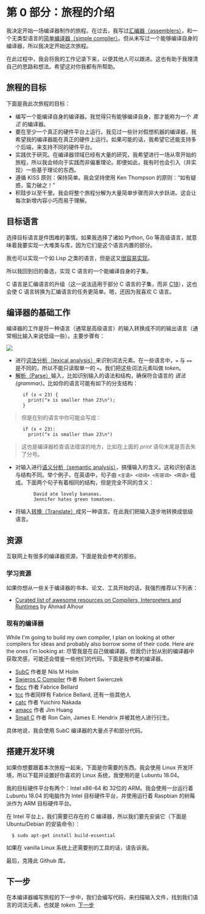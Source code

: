 # 第 0 部分：旅程的介绍

我决定开始一场编译器制作的旅程。在过去，我写过[汇编器（assemblers）](https://github.com/DoctorWkt/pdp7-unix/blob/master/tools/as7)，和一个无类型语言的[简单编译器（simple compiler）](https://github.com/DoctorWkt/h-compiler)。但从未写过一个能够编译自身的编译器，所以我决定开始这次旅程。

在此过程中，我会将我的工作记录下来，以便其他人可以跟进。这也有助于我理清自己的思路和想法。希望这对你我都有所帮助。

## 旅程的目标

下面是我此次旅程的目标：

 + 编写一个能编译自身的编译器。我觉得只有能够编译自身，那才能称为一个 *真正* 的编译器。
 + 要在至少一个真正的硬件平台上运行。我见过一些针对假想机器的编译器，我希望我的编译器能在真正的硬件上运行。如果可能的话，我希望它还能支持多个后端，来支持不同的硬件平台。
 + 实践优于研究。在编译器领域已经有大量的研究，我希望进行一场从零开始的旅程，所以我会倾向于实践而非偏重理论。即便如此，我有时也会引入（并实现）一些基于理论的东西。
 + 遵循 KISS 原则：保持简单。我会坚持使用 Ken Thompson 的原则：“如有疑惑，蛮力破之！”
 + 积跬步以至千里。我会将整个旅程分解为大量简单步骤而非大步跃进。这会让每次新增内容小巧而易于理解。

## 目标语言

选择目标语言是件困难的事情。如果我选择了诸如 Python, Go 等高级语言，就意味着我要实现一大堆类与库，因为它们是这个语言内置的部分。

我也可以实现一个如 Lisp 之类的语言，但是这又[很容易实现](ftp://publications.ai.mit.edu/ai-publications/pdf/AIM-039.pdf)。

所以我回到旧的备选，实现 C 语言的一个能编译自身的子集。

C 语言是汇编语言的升级（这一说法适用于部分 C 语言的子集，而非 [C18](https://en.wikipedia.org/wiki/C18_(C_standard_revision))），这也会使 C 语言转换为汇编语言的任务更简单。嗯，还因为我喜欢 C 语言。

## 编译器的基础工作

编译器的工作是将一种语言（通常是高级语言）的输入转换成不同的输出语言（通常相比输入来说低级一些）。主要步骤有：

![](Figs/parsing_steps.png)

 + 进行[词法分析（lexical analysis）](https://en.wikipedia.org/wiki/Lexical_analysis)来识别词法元素。在一些语言中，`=` 与 `==` 是不同的，所以不能只读取单一的 `=`。我们把这些词法元素叫做 *token*。
 + [解析（Parse）](https://en.wikipedia.org/wiki/Parsing)输入，比如识别输入的语法和结构，确保符合语言的 *语法(grammar)*。比如你的语言可能有如下的分支结构：

```
      if (x < 23) {
        print("x is smaller than 23\n");
      }
```

> 但是在别的语言中你可能会写成：

```
      if (x < 23):
        print("x is smaller than 23\n")
```

> 这也是编译器检查语法错误的地方，比如在上面的 *print* 语句末尾是否丢失了分号。

 + 对输入进行[语义分析（semantic analysis）](https://en.wikipedia.org/wiki/Semantic_analysis_(compilers))，搞懂输入的含义。这和识别语法与结构不同。举个例子，在英语中，句子由 `<主语> <动词> <形容词> <宾语>` 组成。下面两个句子有着相同的结构，但是完全不同的含义：

```
          David ate lovely bananas.
          Jennifer hates green tomatoes.
```

 + 将输入[转换（Translate）](https://en.wikipedia.org/wiki/Code_generation_(compiler))成另一种语言。在此我们把输入逐步地转换成低级语言。

## 资源

互联网上有很多的编译器资源，下面是我会参考的那些。

### 学习资源

如果你想从一些关于编译器的书本、论文、工具开始的话，我强烈推荐以下列表：

  + [Curated list of awesome resources on Compilers, Interpreters and Runtimes](https://github.com/aalhour/awesome-compilers) by Ahmad Alhour

### 现有的编译器

While I'm going to build my own compiler, I plan on looking at other compilers
for ideas and probably also borrow some of their code. Here are the ones
I'm looking at:
尽管我是在自己做编译器，但我仍计划从别的编译器中获取灵感，可能还会借鉴一些他们的代码。下面是我参考的编译器。

  + [SubC](http://www.t3x.org/subc/) 作者是 Nils M Holm
  + [Swieros C Compiler](https://github.com/rswier/swieros/blob/master/root/bin/c.c) 作者 Robert Swierczek
  + [fbcc](https://github.com/DoctorWkt/fbcc) 作者 Fabrice Bellard
  + [tcc](https://bellard.org/tcc/) 作者同样有 Fabrice Bellard, 还有一些其他人
  + [catc](https://github.com/yui0/catc) 作者 Yuichiro Nakada
  + [amacc](https://github.com/jserv/amacc) 作者 Jim Huang
  + [Small C](https://en.wikipedia.org/wiki/Small-C) 作者 Ron Cain, James E. Hendrix 并被其他人进行衍生。

具体地说，我会使用 SubC 编译器的大量点子和部分代码。

## 搭建开发环境

如果你想要跟着本次旅程一起来，下面是你需要的东西。我会使用 Linux 开发环境，所以下载并设置好你喜欢的 Linux 系统，我使用的是 Lubuntu 18.04。

我的目标硬件平台有两个：Intel x86-64 和 32位的 ARM。我会使用一台运行着 Lubuntu 18.04 的电脑作为 Intel 目标硬件平台，并使用运行着 Raspbian 的树莓派作为 ARM 目标硬件平台。

在 Intel 平台上，我们需要已存在的 C 编译器，所以我们要先安装它（下面是 Ubuntu/Debian 的安装命令）：

```
  $ sudo apt-get install build-essential
```

如果在 vanilla Linux 系统上还需要别的工具的话，请告诉我。

最后，克隆此 Github 库。

## 下一步

在本编译器编写旅程的下一步中，我们会编写代码，来扫描输入文件，找到我们语言的词法元素，也就是 *token*. [下一步](../01_Scanner/Readme_zh.md)
